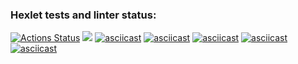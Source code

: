 ### Hexlet tests and linter status:
[![Actions Status](https://github.com/ArtourBatiskaf/python-project-49/actions/workflows/hexlet-check.yml/badge.svg)](https://github.com/ArtourBatiskaf/python-project-49/actions)
<a href="https://codeclimate.com/github/ArtourBatiskaf/python-project-49/maintainability"><img src="https://api.codeclimate.com/v1/badges/3552ce47e1aff5d77927/maintainability" /></a>
[![asciicast](https://asciinema.org/a/0J81x8DG7uc1FVrSg3wbAK3Z9.svg)](https://asciinema.org/a/0J81x8DG7uc1FVrSg3wbAK3Z9)
[![asciicast](https://asciinema.org/a/Tv4szv6BsXphBnj4ujY0miI8G.svg)](https://asciinema.org/a/Tv4szv6BsXphBnj4ujY0miI8G)
[![asciicast](https://asciinema.org/a/p0EdRgfFVmLQvCrdvH35bYZjY.svg)](https://asciinema.org/a/p0EdRgfFVmLQvCrdvH35bYZjY)
[![asciicast](https://asciinema.org/a/Uja7JCPK2r9W2NS4yIdHvkTnt.svg)](https://asciinema.org/a/Uja7JCPK2r9W2NS4yIdHvkTnt)
[![asciicast](https://asciinema.org/a/DQ3ikC3INMAENFtx4yY1rkgK0.svg)](https://asciinema.org/a/DQ3ikC3INMAENFtx4yY1rkgK0)
